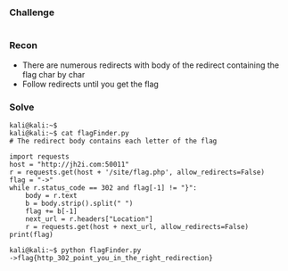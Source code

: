 ### Challenge

```

```

### Recon

* There are numerous redirects with body of the redirect containing the flag char by char
* Follow redirects until you get the flag

### Solve

```
kali@kali:~$ 
kali@kali:~$ cat flagFinder.py 
# The redirect body contains each letter of the flag 

import requests
host = "http://jh2i.com:50011"
r = requests.get(host + '/site/flag.php', allow_redirects=False)
flag = "->"
while r.status_code == 302 and flag[-1] != "}":
    body = r.text
    b = body.strip().split(" ")
    flag += b[-1]
    next_url = r.headers["Location"]
    r = requests.get(host + next_url, allow_redirects=False)
print(flag)

kali@kali:~$ python flagFinder.py 
->flag{http_302_point_you_in_the_right_redirection}
```